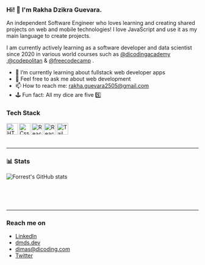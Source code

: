 ### Hi! 👋 I'm Rakha Dzikra Guevara.

An independent Software Engineer who loves learning and creating shared projects on web and mobile technologies! I love JavaScript and use it as my main language to create projects.

I am currently actively learning as a software developer and data scientist since 2020 in various world courses such as <a href="https://github.com/dicodingacademy">@dicodingacademy</a> ,<a href="https://github.com/dicodingacademy">@codepolitan</a> & <a href="https://www.freecodecamp.org/fcc9833abd3-dba0-42f1-8ef5-795cbafb659b">@freecodecamp</a> .

- 🔎 I’m currently learning about fullstack web developer apps
- 💬 Feel free to ask me about web development 
- 📫 How to reach me: rakha.guevara2505@gmail.com
- 🕹️ Fun fact: All my dice are five 5️⃣

### Tech Stack
  <a href="#"><img align="left" alt="HTML" title="HTML5" width="30px" src="https://upload.wikimedia.org/wikipedia/commons/6/61/HTML5_logo_and_wordmark.svg" /></a>
  <a href="#"><img align="left" alt="Css3" title="Css3" width="30px" src="https://upload.wikimedia.org/wikipedia/commons/6/62/CSS3_logo.svg" /></a>
  <a href="https://www.javascript.com/"><img align="left" alt="React" title="React" width="30px" src="https://upload.wikimedia.org/wikipedia/commons/9/99/Unofficial_JavaScript_logo_2.svg" /></a>
  <a href="https://react.dev/"><img align="left" alt="React" title="React (Javascript Framework)" width="30px" src="https://upload.wikimedia.org/wikipedia/commons/a/a7/React-icon.svg" /></a>
  <a href="https://tailwindcss.com/"><img align="left" alt="Tailwind" title="Tailwind (Css Framework)" width="30px" src="https://upload.wikimedia.org/wikipedia/commons/d/d5/Tailwind_CSS_Logo.svg" /></a>
  <br>
  <br>
  <br>

---
  

### 📊 Stats

![Forrest's GitHub stats](https://github-readme-stats.vercel.app/api?username=rakhaguevara&guevara_icons=true&theme=gruvbox)

<!-- ![GitHub Streak](https://streak-stats.demolab.com?user=ForrestKnight&theme=gruvbox&border_radius=4.5) -->

  <br>
  <br>
  <br>

---

### Reach me on
- <a href="https://linkedin.com/in/dimasmds/">LinkedIn</a>
- <a href="https://dmds.dev">dmds.dev</a>
- dimas@dicoding.com
- <a href="https://twitter/dimsmds">Twitter</a>

